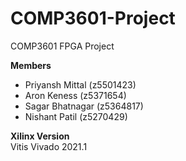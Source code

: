 # COMP3601-Project  
COMP3601 FPGA Project

**Members**
- Priyansh Mittal (z5501423)
- Aron Keness (z5371654)
- Sagar Bhatnagar (z5364817)
- Nishant Patil (z5270429)

**Xilinx Version**   
Vitis Vivado 2021.1
